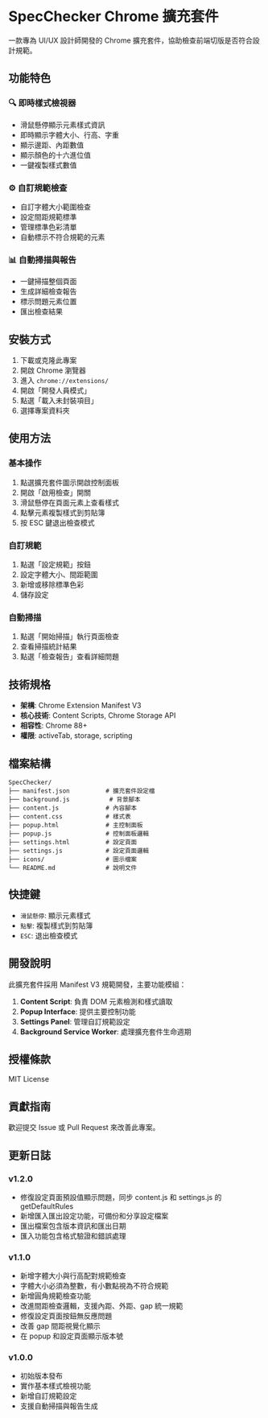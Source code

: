 # SpecChecker Chrome 擴充套件

一款專為 UI/UX 設計師開發的 Chrome 擴充套件，協助檢查前端切版是否符合設計規範。

## 功能特色

### 🔍 即時樣式檢視器
- 滑鼠懸停顯示元素樣式資訊
- 即時顯示字體大小、行高、字重
- 顯示邊距、內距數值
- 顯示顏色的十六進位值
- 一鍵複製樣式數值

### ⚙️ 自訂規範檢查
- 自訂字體大小範圍檢查
- 設定間距規範標準
- 管理標準色彩清單
- 自動標示不符合規範的元素

### 📊 自動掃描與報告
- 一鍵掃描整個頁面
- 生成詳細檢查報告
- 標示問題元素位置
- 匯出檢查結果

## 安裝方式

1. 下載或克隆此專案
2. 開啟 Chrome 瀏覽器
3. 進入 `chrome://extensions/`
4. 開啟「開發人員模式」
5. 點選「載入未封裝項目」
6. 選擇專案資料夾

## 使用方法

### 基本操作
1. 點選擴充套件圖示開啟控制面板
2. 開啟「啟用檢查」開關
3. 滑鼠懸停在頁面元素上查看樣式
4. 點擊元素複製樣式到剪貼簿
5. 按 ESC 鍵退出檢查模式

### 自訂規範
1. 點選「設定規範」按鈕
2. 設定字體大小、間距範圍
3. 新增或移除標準色彩
4. 儲存設定

### 自動掃描
1. 點選「開始掃描」執行頁面檢查
2. 查看掃描統計結果
3. 點選「檢查報告」查看詳細問題

## 技術規格

- **架構**: Chrome Extension Manifest V3
- **核心技術**: Content Scripts, Chrome Storage API
- **相容性**: Chrome 88+
- **權限**: activeTab, storage, scripting

## 檔案結構

```
SpecChecker/
├── manifest.json          # 擴充套件設定檔
├── background.js           # 背景腳本
├── content.js             # 內容腳本
├── content.css            # 樣式表
├── popup.html             # 主控制面板
├── popup.js               # 控制面板邏輯
├── settings.html          # 設定頁面
├── settings.js            # 設定頁面邏輯
├── icons/                 # 圖示檔案
└── README.md              # 說明文件
```

## 快捷鍵

- `滑鼠懸停`: 顯示元素樣式
- `點擊`: 複製樣式到剪貼簿
- `ESC`: 退出檢查模式

## 開發說明

此擴充套件採用 Manifest V3 規範開發，主要功能模組：

1. **Content Script**: 負責 DOM 元素檢測和樣式讀取
2. **Popup Interface**: 提供主要控制功能
3. **Settings Panel**: 管理自訂規範設定
4. **Background Service Worker**: 處理擴充套件生命週期

## 授權條款

MIT License

## 貢獻指南

歡迎提交 Issue 或 Pull Request 來改善此專案。

## 更新日誌

### v1.2.0
- 修復設定頁面預設值顯示問題，同步 content.js 和 settings.js 的 getDefaultRules
- 新增匯入匯出設定功能，可備份和分享設定檔案
- 匯出檔案包含版本資訊和匯出日期
- 匯入功能包含格式驗證和錯誤處理

### v1.1.0
- 新增字體大小與行高配對規範檢查
- 字體大小必須為整數，有小數點視為不符合規範
- 新增圓角規範檢查功能
- 改進間距檢查邏輯，支援內距、外距、gap 統一規範
- 修復設定頁面按鈕無反應問題
- 改善 gap 間距視覺化顯示
- 在 popup 和設定頁面顯示版本號

### v1.0.0
- 初始版本發布
- 實作基本樣式檢視功能
- 新增自訂規範設定
- 支援自動掃描與報告生成